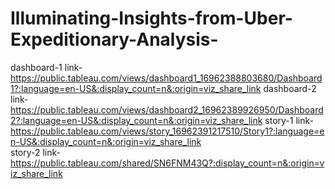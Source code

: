# Illuminating-Insights-from-Uber-Expeditionary-Analysis-


dashboard-1 link- https://public.tableau.com/views/dashboard1_16962388803680/Dashboard1?:language=en-US&:display_count=n&:origin=viz_share_link
dashboard-2 link- https://public.tableau.com/views/dashboard2_16962389926950/Dashboard2?:language=en-US&:display_count=n&:origin=viz_share_link
story-1 link- https://public.tableau.com/views/story_16962391217510/Story1?:language=en-US&:display_count=n&:origin=viz_share_link  
story-2 link- https://public.tableau.com/shared/SN6FNM43Q?:display_count=n&:origin=viz_share_link
